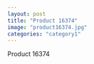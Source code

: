 ```yaml
---
layout: post
title: "Product 16374"
image: "product16374.jpg"
categories: "category1"
---
```

Product 16374

